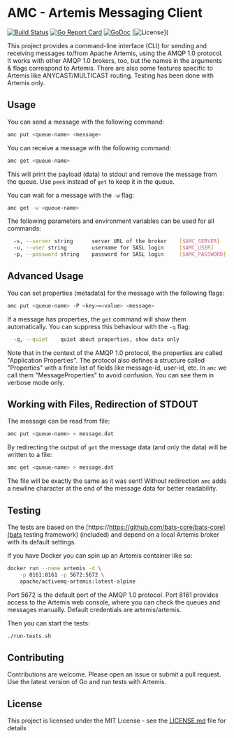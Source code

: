 # AMC - Artemis Messaging Client

[![Build Status](https://travis-ci.org/makibytes/amc.svg?branch=master)](https://travis-ci.org/makibytes/amc)
[![Go Report Card](https://goreportcard.com/badge/github.com/makibytes/amc)](https://goreportcard.com/report/github.com/makibytes/amc)
[![GoDoc](https://godoc.org/github.com/makibytes/amc?status.svg)](https://godoc.org/github.com/makibytes/amc)
[![License](https://img.shields.io/badge/license-MIT-blue.svg)](

This project provides a command-line interface (CLI) for sending and receiving messages to/from Apache Artemis,
using the AMQP 1.0 protocol. It works with other AMQP 1.0 brokers, too, but the names in the arguments & flags
correspond to Artemis. There are also some features specific to Artemis like ANYCAST/MULTICAST routing.
Testing has been done with Artemis only.

## Usage

You can send a message with the following command:

```sh
amc put <queue-name> <message>
```

You can receive a message with the following command:

```sh
amc get <queue-name>
```

This will print the payload (data) to stdout and remove the message from the
queue. Use `peek` instead of `get` to keep it in the queue.

You can wait for a message with the `-w` flag:

```sh
amc get -w <queue-name>
```

The following parameters and environment variables can be used for all commands:

```sh
  -s, --server string      server URL of the broker    [$AMC_SERVER]
  -u, --user string        username for SASL login     [$AMC_USER]
  -p, --password string    password for SASL login     [$AMC_PASSWORD]
```

## Advanced Usage

You can set properties (metadata) for the message with the following flags:

```sh
amc put <queue-name> -P <key>=<value> <message>
```

If a message has properties, the `get` command will show them automatically.
You can suppress this behaviour with the `-q` flag:

```sh
  -q, --quiet    quiet about properties, show data only
```

Note that in the context of the AMQP 1.0 protocol, the properties are called
"Application Properties". The protocol also defines a structure called
"Properties" with a finite list of fields like message-id, user-id, etc. In
`amc` we call them "MessageProperties" to avoid confusion. You can see them
in verbose mode only.

## Working with Files, Redirection of STDOUT

The message can be read from file:

```sh
amc put <queue-name> < message.dat
```

By redirecting the output of `get` the message data (and only the data) will
be written to a file:

```sh
amc get <queue-name> > message.dat
```

The file will be exactly the same as it was sent! Without redirection `amc`
adds a newline character at the end of the message data for better readability.

## Testing

The tests are based on the [https://https://github.com/bats-core/bats-core](bats testing framework)
(included) and depend on a local Artemis broker with its default settings.

If you have Docker you can spin up an Artemis container like so:

```sh
docker run --name artemis -d \
    -p 8161:8161 -p 5672:5672 \
    apache/activemq-artemis:latest-alpine
```

Port 5672 is the default port of the AMQP 1.0 protocol. Port 8161 provides access to the Artemis web console,
where you can check the queues and messages manually. Default credentials are artemis/artemis.

Then you can start the tests:

```sh
./run-tests.sh
```

## Contributing

Contributions are welcome. Please open an issue or submit a pull request.
Use the latest version of Go and run tests with Artemis.

## License

This project is licensed under the MIT License - see the [LICENSE.md](LICENSE.md) file for details
